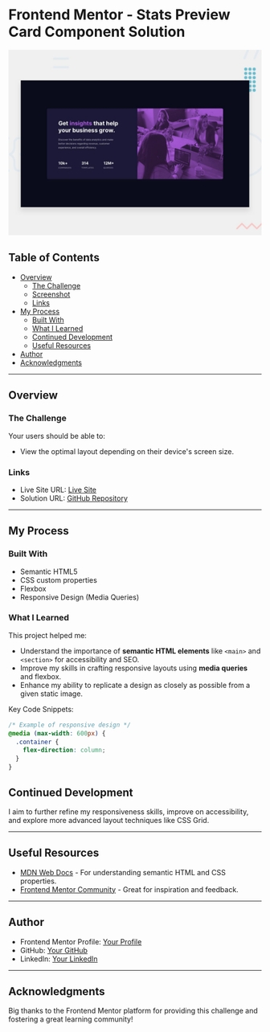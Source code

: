 # Frontend Mentor - Stats Preview Card Component Solution  

![Design preview for the Stats preview card component coding challenge](./design/desktop-preview.jpg)  

## Table of Contents  
- [Overview](#overview)  
  - [The Challenge](#the-challenge)  
  - [Screenshot](#screenshot)  
  - [Links](#links)  
- [My Process](#my-process)  
  - [Built With](#built-with)  
  - [What I Learned](#what-i-learned)  
  - [Continued Development](#continued-development)  
  - [Useful Resources](#useful-resources)  
- [Author](#author)  
- [Acknowledgments](#acknowledgments)  

---

## Overview  

### The Challenge  
Your users should be able to:  
- View the optimal layout depending on their device's screen size.  

### Links  
- Live Site URL: [Live Site](https://your-live-site-url.com)  
- Solution URL: [GitHub Repository](https://github.com/salehjoseph/Frontend-Mentor-Challenges/stats-preview-card-component-main)  

---

## My Process  

### Built With  
- Semantic HTML5  
- CSS custom properties  
- Flexbox  
- Responsive Design (Media Queries)  


### What I Learned  
This project helped me:  
- Understand the importance of **semantic HTML elements** like `<main>` and `<section>` for accessibility and SEO.  
- Improve my skills in crafting responsive layouts using **media queries** and flexbox.  
- Enhance my ability to replicate a design as closely as possible from a given static image.  

Key Code Snippets:  
```css
/* Example of responsive design */
@media (max-width: 600px) {
  .container {
    flex-direction: column;
  }
}
```
## Continued Development  
I aim to further refine my responsiveness skills, improve on accessibility, and explore more advanced layout techniques like CSS Grid.  

---

## Useful Resources  
- [MDN Web Docs](https://developer.mozilla.org/) - For understanding semantic HTML and CSS properties.  
- [Frontend Mentor Community](https://www.frontendmentor.io/community) - Great for inspiration and feedback.  

---

## Author  
- Frontend Mentor Profile: [Your Profile](https://www.frontendmentor.io/profile/salehjoseph)  
- GitHub: [Your GitHub](https://salehjoseph.github.io/Frontend-Mentor-Challenges/stats-preview-card-component-main/)  
- LinkedIn: [Your LinkedIn](https://www.linkedin.com/in/sebaana-yusuf-215839247/)  

---

## Acknowledgments  
Big thanks to the Frontend Mentor platform for providing this challenge and fostering a great learning community!  
